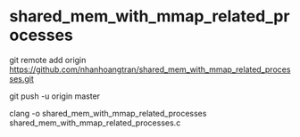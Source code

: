 # shared_mem_with_mmap_related_processes
git remote add origin https://github.com/nhanhoangtran/shared_mem_with_mmap_related_processes.git

git push -u origin master


clang -o shared_mem_with_mmap_related_processes shared_mem_with_mmap_related_processes.c
